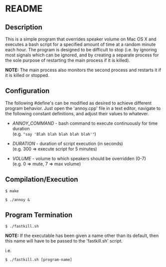 # README


## Description

This is a simple program that overrides speaker volume on Mac OS X and executes a bash script for
a specified amount of time at a random minute each hour. The program is designed to be difficult
to stop \(i.e. by ignoring most signals which can be ignored, and by creating a separate process
for the sole purpose of restarting the main process if it is killed\).

**NOTE:** The main process also monitors the second process and restarts
it if it is killed or stopped.

## Configuration

The following \#define's can be modified as desired to achieve different program behavior.
Just open the 'annoy.cpp' file in a text editor, navigate to the following constant definitions,
and adjust their values to whatever.

* *ANNOY_COMMAND* - bash command to execute continuously for time duration	
\(e.g. `"say 'Blah blah blah blah blah'"`\)

* *DURATION* - duration of script execution \(in seconds\)	
\(e.g. 300 => execute script for 5 minutes\)

* *VOLUME* - volume to which speakers should be overridden \(0-7\)	
\(e.g. 0 => mute, 7 => max volume\)


## Compilation/Execution

`$ make`

`$ ./annoy &`


## Program Termination

`$ ./fastkill.sh`

**NOTE:** If the executable has been given a name other than its default, then
this name will have to be passed to the 'fastkill.sh' script.

i.e.

`$ ./fastkill.sh [program-name]`
